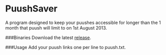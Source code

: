 PuushSaver
==========
A program designed to keep your puushes accessible for longer than the 1 month that puush will limit to on 1st August 2013.

###Binaries
Download the latest [release](https://github.com/dukky/PuushSaver/releases).

###Usage
Add your puush links one per line to puush.txt.
